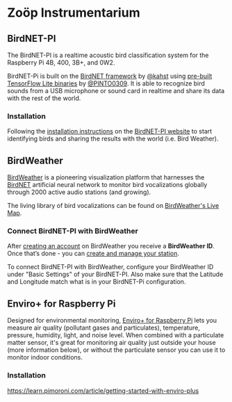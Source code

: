 # Zoöp Instrumentarium

## BirdNET-PI
The BirdNET-PI is a realtime acoustic bird classification system for the Raspberry Pi 4B, 400, 3B+, and 0W2.

BirdNET-Pi is built on the [BirdNET framework](https://github.com/kahst/BirdNET-Analyzer) by [@kahst](https://github.com/kahst) using [pre-built TensorFlow Lite binaries](https://github.com/PINTO0309/TensorflowLite-bin) by [@PINTO0309](https://github.com/PINTO0309). It is able to recognize bird sounds from a USB microphone or sound card in realtime and share its data with the rest of the world.

### Installation

Following the [installation instructions](https://github.com/mcguirepr89/BirdNET-Pi/wiki/Installation-Guide) on the [BirdNET-PI website](https://www.birdweather.com/birdnetpi) to start identifying birds and sharing the results with the world (i.e. Bird Weather).

## BirdWeather
[BirdWeather](https://www.birdweather.com/) is a pioneering visualization platform that harnesses the [BirdNET](https://birdnet.cornell.edu/) artificial neural network to monitor bird vocalizations globally through 2000 active audio stations (and growing). 

The living library of bird vocalizations can be found on [BirdWeather's Live Map](https://app.birdweather.com).

### Connect BirdNET-PI with BirdWeather
After [creating an account](https://app.birdweather.com/login) on BirdWeather you receive a **BirdWeather ID**.
Once that’s done - you can [create and manage your station](https://app.birdweather.com/account/stations).

To connect BirdNET-PI with BirdWeather, configure your BirdWeather ID under "Basic Settings" of your BirdNET-PI. 
Also make sure that the Latitude and Longitude match what is in your BirdNET-Pi configuration.

## Enviro+ for Raspberry Pi 
Designed for environmental monitoring, [Enviro+ for Raspberry Pi](https://shop.pimoroni.com/products/enviro) lets you measure air quality (pollutant gases and particulates), temperature, pressure, humidity, light, and noise level. When combined with a particulate matter sensor, it's great for monitoring air quality just outside your house (more information below), or without the particulate sensor you can use it to monitor indoor conditions.

### Installation
https://learn.pimoroni.com/article/getting-started-with-enviro-plus
